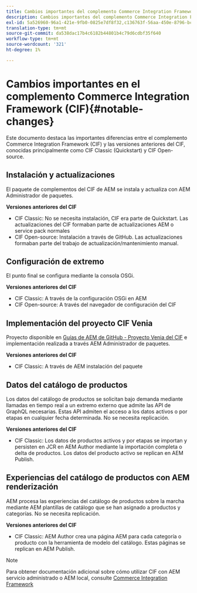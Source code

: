 ```yaml
---
title: Cambios importantes del complemento Commerce Integration Framework (CIF)
description: Cambios importantes del complemento Commerce Integration Framework (CIF) en comparación con las versiones anteriores del CIF.
exl-id: 5a526960-96a1-421e-9fb0-0825e7df8f32,c136763f-56aa-450e-8796-bc84bf6c205d
translation-type: tm+mt
source-git-commit: da538dac17b4c6182b44801b4c79d6cdbf35f640
workflow-type: tm+mt
source-wordcount: '321'
ht-degree: 1%

---
```


# Cambios importantes en el complemento Commerce Integration Framework (CIF){#notable-changes}

Este documento destaca las importantes diferencias entre el complemento Commerce Integration Framework (CIF) y las versiones anteriores del CIF, conocidas principalmente como CIF Classic (Quickstart) y CIF Open-source.

## Instalación y actualizaciones

El paquete de complementos del CIF de AEM se instala y actualiza con AEM Administrador de paquetes.

**Versiones anteriores del CIF**

* CIF Classic: No se necesita instalación, CIF era parte de Quickstart. Las actualizaciones del CIF formaban parte de actualizaciones AEM o service pack normales
* CIF Open-source: Instalación a través de GitHub. Las actualizaciones formaban parte del trabajo de actualización/mantenimiento manual.

## Configuración de extremo

El punto final se configura mediante la consola OSGi.

**Versiones anteriores del CIF**

* CIF Classic: A través de la configuración OSGi en AEM
* CIF Open-source: A través del navegador de configuración del CIF

## Implementación del proyecto CIF Venia

Proyecto disponible en [Guías de AEM de GitHub - Proyecto Venia del CIF](https://github.com/adobe/aem-cif-guides-venia) e implementación realizada a través AEM Administrador de paquetes.

**Versiones anteriores del CIF**

* CIF Classic: A través de AEM instalación del paquete

## Datos del catálogo de productos

Los datos del catálogo de productos se solicitan bajo demanda mediante llamadas en tiempo real a un extremo externo que admite las API de GraphQL necesarias. Estas API admiten el acceso a los datos activos o por etapas en cualquier fecha determinada. No se necesita replicación.

**Versiones anteriores del CIF**

* CIF Classic: Los datos de productos activos y por etapas se importan y persisten en JCR en AEM Author mediante la importación completa o delta de productos. Los datos del producto activo se replican en AEM Publish.

## Experiencias del catálogo de productos con AEM renderización

AEM procesa las experiencias del catálogo de productos sobre la marcha mediante AEM plantillas de catálogo que se han asignado a productos y categorías. No se necesita replicación.

**Versiones anteriores del CIF**

* CIF Classic: AEM Author crea una página AEM para cada categoría o producto con la herramienta de modelo del catálogo. Estas páginas se replican en AEM Publish.

>[!NOTE]
>
>Para obtener documentación adicional sobre cómo utilizar CIF con AEM servicio administrado o AEM local, consulte [Commerce Integration Framework](https://www.adobe.io/apis/experiencecloud/commerce-integration-framework/getting-started.html)
